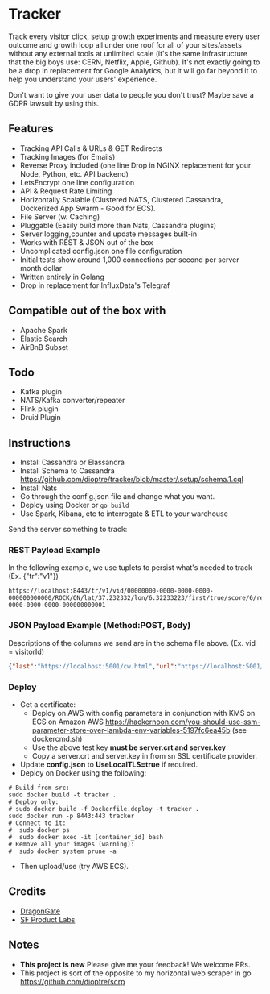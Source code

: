 # Tracker
Track every visitor click, setup growth experiments and measure every user outcome and growth loop all under one roof for all of your sites/assets without any external tools at unlimited scale (it's the same infrastructure that the big boys use: CERN, Netflix, Apple, Github). It's not exactly going to be a drop in replacement for Google Analytics, but it will go far beyond it to help you understand your users' experience. 

Don't want to give your user data to people you don't trust? Maybe save a GDPR lawsuit by using this.

## Features
* Tracking API Calls & URLs & GET Redirects
* Tracking Images (for Emails)
* Reverse Proxy included (one line Drop in NGINX replacement for your Node, Python, etc. API backend)
* LetsEncrypt one line configuration
* API & Request Rate Limiting
* Horizontally Scalable (Clustered NATS, Clustered Cassandra, Dockerized App Swarm - Good for ECS).
* File Server (w. Caching)
* Pluggable (Easily build more than Nats, Cassandra plugins)
* Server logging,counter and update messages built-in
* Works with REST & JSON out of the box
* Uncomplicated config.json one file configuration
* Initial tests show around 1,000 connections per second per server month dollar
* Written entirely in Golang
* Drop in replacement for InfluxData's Telegraf

## Compatible out of the box with
* Apache Spark
* Elastic Search
* AirBnB Subset

## Todo
* Kafka plugin
* NATS/Kafka converter/repeater
* Flink plugin
* Druid Plugin

## Instructions

* Install Cassandra or Elassandra
* Install Schema to Cassandra https://github.com/dioptre/tracker/blob/master/.setup/schema.1.cql
* Install Nats
* Go through the config.json file and change what you want.
* Deploy using Docker or ```go build```
* Use Spark, Kibana, etc to interrogate & ETL to your warehouse

Send the server something to track:
### REST Payload Example
In the following example, we use tuplets to persist what's needed to track (Ex. {"tr":"v1"})
```
https://localhost:8443/tr/v1/vid/00000000-0000-0000-0000-000000000000/ROCK/ON/lat/37.232332/lon/6.32233223/first/true/score/6/ref/00000000-0000-0000-0000-000000000001
```
### JSON Payload Example (Method:POST, Body)
Descriptions of the columns we send are in the schema file above. (Ex. vid = visitorId)
```json
{"last":"https://localhost:5001/cw.html","url":"https://localhost:5001/cw.html","params":{"type":"a","aff":"Bespoke"},"created":1539102052702,"duration":34752,"vid":"3d0be300-cbd2-11e8-aa59-ffd128a54d91","first":"false","sid":"3d0be301-cbd2-11e8-aa59-ffd128a54d91","tz":"America/Los_Angeles","device":"Linux","os":"Linux","sink":"cw$","score":1,"eid":"cw-a","uid":"admin"}
```

### Deploy
* Get a certificate:
    * Deploy on AWS with config parameters in conjunction with KMS on ECS on Amazon AWS https://hackernoon.com/you-should-use-ssm-parameter-store-over-lambda-env-variables-5197fc6ea45b (see dockercmd.sh)
    * Use the above test key **must be server.crt and server.key**
    * Copy a server.crt and server.key in from sn SSL certificate provider.
* Update **config.json** to **UseLocalTLS=true** if required.
* Deploy on Docker using the following:
```
# Build from src:
sudo docker build -t tracker .
# Deploy only:
# sudo docker build -f Dockerfile.deploy -t tracker .
sudo docker run -p 8443:443 tracker
# Connect to it:
#  sudo docker ps
#  sudo docker exec -it [container_id] bash
# Remove all your images (warning):
#  sudo docker system prune -a
```
* Then upload/use (try AWS ECS).

## Credits
* [DragonGate](https://github.com/dioptre/DragonGate)
* [SF Product Labs](https://sfproductlabs.com)

## Notes
* **This project is new** Please give me your feedback! We welcome PRs.
* This project is sort of the opposite to my horizontal web scraper in go https://github.com/dioptre/scrp

